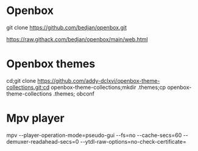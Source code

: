 # Openbox

git clone https://github.com/bedjan/openbox.git

https://raw.githack.com/bedjan/openbox/main/web.html

# Openbox themes

cd;git clone https://github.com/addy-dclxvi/openbox-theme-collections.git;cd openbox-theme-collections;mkdir .themes;cp openbox-theme-collections .themes; obconf


# Mpv player

mpv  --player-operation-mode=pseudo-gui   --fs=no  --cache-secs=60 --demuxer-readahead-secs=0 --ytdl-raw-options=no-check-certificate=

